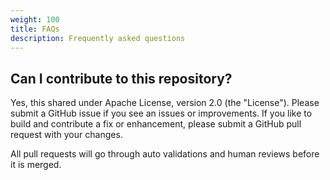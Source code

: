 ```yaml
---
weight: 100
title: FAQs
description: Frequently asked questions
---
```


## Can I contribute to this repository?

Yes, this shared under Apache License, version 2.0 (the "License"). Please submit a GitHub issue if you see an issues or improvements. If you like to build and contribute a fix or enhancement, please submit a GitHub pull request with your changes.

All pull requests will go through auto validations and human reviews before it is merged.

